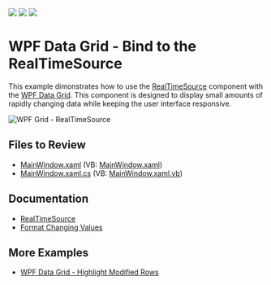 <!-- default badges list -->
![](https://img.shields.io/endpoint?url=https://codecentral.devexpress.com/api/v1/VersionRange/128647662/22.2.2%2B)
[![](https://img.shields.io/badge/Open_in_DevExpress_Support_Center-FF7200?style=flat-square&logo=DevExpress&logoColor=white)](https://supportcenter.devexpress.com/ticket/details/E4748)
[![](https://img.shields.io/badge/📖_How_to_use_DevExpress_Examples-e9f6fc?style=flat-square)](https://docs.devexpress.com/GeneralInformation/403183)
<!-- default badges end -->

# WPF Data Grid - Bind to the RealTimeSource

This example dimonstrates how to use the [RealTimeSource](https://docs.devexpress.com/WPF/118169/common-concepts/data-sources/realtimesource) component with the [WPF Data Grid](https://docs.devexpress.com/WPF/6084/controls-and-libraries/data-grid). This component is designed to display small amounts of rapidly changing data while keeping the user interface responsive.

![WPF Grid - RealTimeSource](https://user-images.githubusercontent.com/65009440/225339289-bdfdfc90-3d83-48e2-9477-c3fb5d906208.gif)

## Files to Review

* [MainWindow.xaml](./CS/MainWindow.xaml) (VB: [MainWindow.xaml](./VB/MainWindow.xaml))
* [MainWindow.xaml.cs](./CS/MainWindow.xaml.cs) (VB: [MainWindow.xaml.vb](./VB/MainWindow.xaml.vb))

## Documentation

* [RealTimeSource](https://docs.devexpress.com/WPF/118169/common-concepts/data-sources/realtimesource)
* [Format Changing Values](https://docs.devexpress.com/WPF/118929/controls-and-libraries/data-grid/conditional-formatting/conditional-formats/formatting-changing-values)

## More Examples

* [WPF Data Grid - Highlight Modified Rows](https://github.com/DevExpress-Examples/how-to-highlight-modified-rows-e841)

